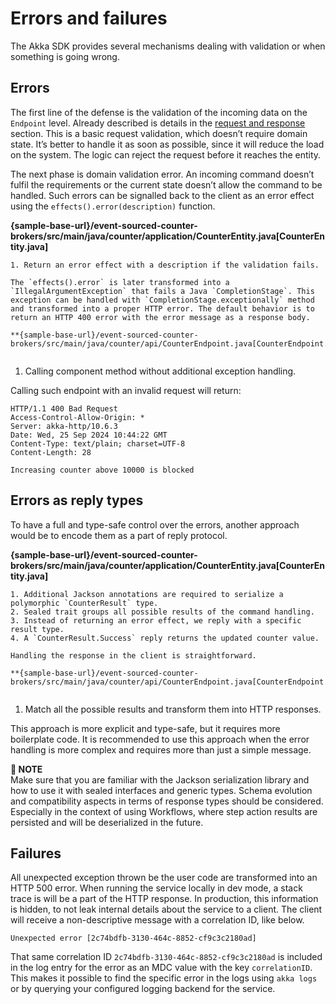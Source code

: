 # Errors and failures

The Akka SDK provides several mechanisms dealing with validation or when something is going wrong.

## Errors

The first line of the defense is the validation of the incoming data on the `Endpoint` level. Already described is details in the [request and response](http-endpoints.adoc#_advanced_http_requests_and_responses) section. This is a basic request validation, which doesn’t require domain state. It’s better to handle it as soon as possible, since it will reduce the load on the system. The logic can reject the request before it reaches the entity.

The next phase is domain validation error. An incoming command doesn’t fulfil the requirements or the current state doesn’t allow the command to be handled. Such errors can be signalled back to the client as an error effect using the `effects().error(description)` function.

**{sample-base-url}/event-sourced-counter-brokers/src/main/java/counter/application/CounterEntity.java[CounterEntity.java]**


```
1. Return an error effect with a description if the validation fails.

The `effects().error` is later transformed into a `IllegalArgumentException` that fails a Java `CompletionStage`. This exception can be handled with `CompletionStage.exceptionally` method and transformed into a proper HTTP error. The default behavior is to return an HTTP 400 error with the error message as a response body.

**{sample-base-url}/event-sourced-counter-brokers/src/main/java/counter/api/CounterEndpoint.java[CounterEndpoint.java]**


```
1. Calling component method without additional exception handling.

Calling such endpoint with an invalid request will return:

```
HTTP/1.1 400 Bad Request
Access-Control-Allow-Origin: *
Server: akka-http/10.6.3
Date: Wed, 25 Sep 2024 10:44:22 GMT
Content-Type: text/plain; charset=UTF-8
Content-Length: 28

Increasing counter above 10000 is blocked
```

## Errors as reply types

To have a full and type-safe control over the errors, another approach would be to encode them as a part of reply protocol.

**{sample-base-url}/event-sourced-counter-brokers/src/main/java/counter/application/CounterEntity.java[CounterEntity.java]**


```
1. Additional Jackson annotations are required to serialize a polymorphic `CounterResult` type.
2. Sealed trait groups all possible results of the command handling.
3. Instead of returning an error effect, we reply with a specific result type.
4. A `CounterResult.Success` reply returns the updated counter value.

Handling the response in the client is straightforward.

**{sample-base-url}/event-sourced-counter-brokers/src/main/java/counter/api/CounterEndpoint.java[CounterEndpoint.java]**


```
1. Match all the possible results and transform them into HTTP responses.

This approach is more explicit and type-safe, but it requires more boilerplate code. It is recommended to use this approach when the error handling is more complex and requires more than just a simple message.

**📌 NOTE**\
Make sure that you are familiar with the Jackson serialization library and how to use it with sealed interfaces and generic types. Schema evolution and compatibility aspects in terms of response types should be considered. Especially in the context of using Workflows, where step action results are persisted and will be deserialized in the future.

## Failures

All unexpected exception thrown be the user code are transformed into an HTTP 500 error. When running the service locally in dev mode, a stack trace is will be a part of the HTTP response. In production, this information is hidden, to not leak internal details about the service to a client. The client will receive a non-descriptive message with a correlation ID, like below.

```
Unexpected error [2c74bdfb-3130-464c-8852-cf9c3c2180ad]
```

That same correlation ID `2c74bdfb-3130-464c-8852-cf9c3c2180ad` is included in the log entry for the error as an MDC value with the key `correlationID`. This makes it possible to find the specific error in the logs using `akka logs` or by querying your configured logging backend for the service.
